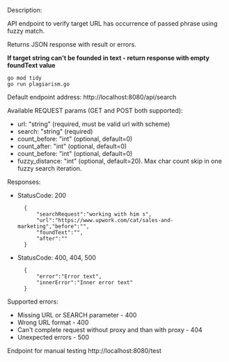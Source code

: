 Description:

API endpoint to verify target URL has occurrence of passed phrase using fuzzy match.

Returns JSON response with result or errors.

__If target string can't be founded in text - return response with empty foundText value__

    go mod tidy
    go run plagiarism.go


Default endpoint address: http://localhost:8080/api/search

Available REQUEST params (GET and POST both supported):
- url: "string" (required, must be valid url with scheme)
- search: "string" (required)
- count_before: "int" (optional, default=0)
- count_after: "int" (optional, default=0)
- count_before: "int" (optional, default=0)
- fuzzy_distance: "int" (optional, default=20). Max char count skip in one fuzzy search iteration.

Responses:

- StatusCode: 200

        {
            "searchRequest":"working with him s",
            "url":"https://www.upwork.com/cat/sales-and-marketing","before":"",
            "foundText":"",
            "after":""
        }



- StatusCode: 400, 404, 500

        {
            "error":"Error text",
            "innerError":"Inner error text"
        }

Supported errors:
- Missing URL or SEARCH parameter - 400
- Wrong URL format - 400
- Can't complete request without proxy and than with proxy - 404
- Unexpected errors - 500


Endpoint for manual testing http://localhost:8080/test

